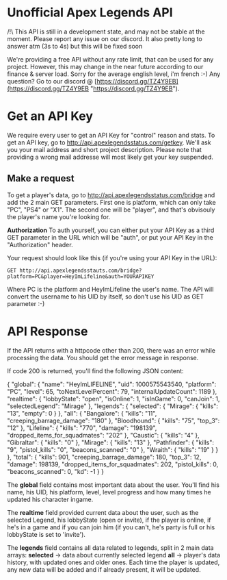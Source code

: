 # Unofficial Apex Legends API

/!\ This API is still in a development state, and may not be stable at the moment. Please report any issue on our discord. It also pretty long to answer atm (3s to 4s) but this will be fixed soon

We're providing a free API without any rate limit, that can be used for any project. However, this may change in the near future according to our finance & server load. Sorry for the average english level, i'm french :-)
Any question? Go to our discord @ [https://discord.gg/TZ4Y9EB](https://discord.gg/TZ4Y9EB "https://discord.gg/TZ4Y9EB").

# Get an API Key

We require every user to get an API Key for "control" reason and stats. To get an API key, go to http://api.apexlegendsstatus.com/getkey. We'll ask you your mail address and short project description. Please note that providing a wrong mail addresse will most likely get your key suspended.

## Make a request

To get a player's data, go to http://api.apexlegendsstatus.com/bridge and add the 2 main GET parameters. First one is platform, which can only take "PC", "PS4" or "X1". The second one will be "player", and that's obvisouly the player's name you're looking for.

**Authorization**
To auth yourself, you can either put your API Key as a third GET parameter in the URL which will be "auth", or put your API Key in the "Authorization" header.

Your request should look like this (if you're using your API Key in the URL):

    GET http://api.apexlegendsstauts.com/bridge?platform=PC&player=HeyImLifeline&auth=YOURAPIKEY
Where PC is the platform and HeyImLifeline the user's name. The API will convert the username to his UID by itself, so don't use his UID as GET parameter :-)

# API Response
If the API returns with a httpcode other than 200, there was an error while processing the data. You should get the error message in response.

If code 200 is returned, you'll find the following JSON content:

  {
    "global": {
        "name": "HeyImLIFELINE",
        "uid": 1000575543540,
        "platform": "PC",
        "level": 65,
        "toNextLevelPercent": 79,
        "internalUpdateCount": 1189
    },
    "realtime": {
        "lobbyState": "open",
        "isOnline": 1,
        "isInGame": 0,
        "canJoin": 1,
        "selectedLegend": "Mirage"
    },
    "legends": {
        "selected": {
            "Mirage": {
                "kills": "13",
                "empty": 0
            }
        },
        "all": {
            "Bangalore": {
                "kills": "11",
                "creeping_barrage_damage": "180"
            },
            "Bloodhound": {
                "kills": "75",
                "top_3": "12"
            },
            "Lifeline": {
                "kills": "770",
                "damage": "198139",
                "dropped_items_for_squadmates": "202"
            },
            "Caustic": {
                "kills": "4"
            },
            "Gibraltar": {
                "kills": "0"
            },
            "Mirage": {
                "kills": "13"
            },
            "Pathfinder": {
                "kills": "9",
                "pistol_kills": "0",
                "beacons_scanned": "0"
            },
            "Wraith": {
                "kills": "19"
            }
        }
    },
    "total": {
        "kills": 901,
        "creeping_barrage_damage": 180,
        "top_3": 12,
        "damage": 198139,
        "dropped_items_for_squadmates": 202,
        "pistol_kills": 0,
        "beacons_scanned": 0,
        "kd": -1
    }
}

The **global** field contains most important data about the user. You'll find his name, his UID, his platform, level, level progress and how many times he updated his character ingame.

The **realtime** field provided current data about the user, such as the selected Legend, his lobbyState (open or invite), if the player is online, if he's in a game and if you can join him (if you can't, he's party is full or his lobbyState is set to 'invite').

The **legends** field contains all data related to legends, split in 2 main data arrays:
	**selected** -> data about currently selected legend
	**all** -> player's data history, with updated ones and older ones. Each time the player is updated, any new data will be added and if already present, it will be updated.


